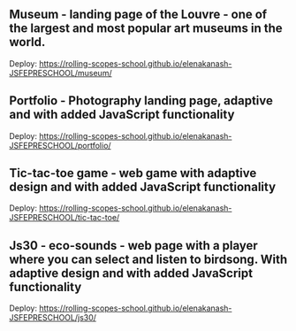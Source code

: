 
## Museum - landing page of the Louvre - one of the largest and most popular art museums in the world.

Deploy: https://rolling-scopes-school.github.io/elenakanash-JSFEPRESCHOOL/museum/

## Portfolio - Photography landing page, adaptive and with added JavaScript functionality

Deploy: https://rolling-scopes-school.github.io/elenakanash-JSFEPRESCHOOL/portfolio/

## Tic-tac-toe game - web game with adaptive design and with added JavaScript functionality

Deploy: https://rolling-scopes-school.github.io/elenakanash-JSFEPRESCHOOL/tic-tac-toe/

## Js30 - eco-sounds - web page  with a player where you can select and listen to birdsong. With adaptive design and with added JavaScript functionality

Deploy: https://rolling-scopes-school.github.io/elenakanash-JSFEPRESCHOOL/js30/


